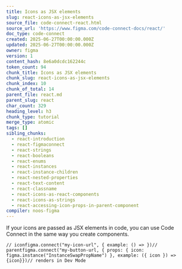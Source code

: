 ```yaml
---
title: Icons as JSX elements
slug: react-icons-as-jsx-elements
source_file: code-connect-react.html
source_url: 'https://www.figma.com/code-connect-docs/react/'
doc_type: code-connect
created: 2025-06-27T00:00:00.000Z
updated: 2025-06-27T00:00:00.000Z
owner: figma
version: 1
content_hash: 8e6a0dcdc162244c
token_count: 94
chunk_title: Icons as JSX elements
chunk_slug: react-icons-as-jsx-elements
chunk_index: 10
chunk_of_total: 14
parent_file: react.md
parent_slug: react
char_count: 329
heading_level: h3
chunk_type: tutorial
merge_type: atomic
tags: []
sibling_chunks:
  - react-introduction
  - react-figmaconnect
  - react-strings
  - react-booleans
  - react-enums
  - react-instances
  - react-instance-children
  - react-nested-properties
  - react-text-content
  - react-classname
  - react-icons-as-react-components
  - react-icons-as-strings
  - react-accessing-icon-props-in-parent-component
compiler: noos-figma
---
```


If your icons are passed as JSX elements in code, you can use Code Connect in the same way you create components.

```
// iconfigma.connect("my-icon-url", { example: () => })// parentfigma.connect("my-button-url, { props: { icon: figma.instance("InstanceSwapPropName") }, example: ({ icon }) => {icon}})// renders in Dev Mode
```
